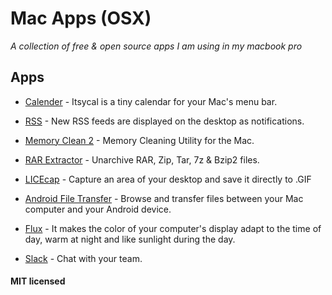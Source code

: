 # Mac Apps (OSX)

*A collection of free & open source apps I am using in my macbook pro*

## Apps

- [Calender](http://mowglii.com/itsycal) - Itsycal is a tiny calendar for your Mac's menu bar.

- [RSS](https://www.timschroeder.net/monotony/) - New RSS feeds are displayed on the desktop as notifications.

- [Memory Clean 2](https://fiplab.com/apps/memory-clean-for-mac) - Memory Cleaning Utility for the Mac.

- [RAR Extractor](https://itunes.apple.com/us/app/extractor-unarchive-rar-zip/id971826370?mt=12&ign-mpt=uo%3D4) - Unarchive RAR, Zip, Tar, 7z & Bzip2 files.

- [LICEcap](http://www.cockos.com/licecap/) - Capture an area of your desktop and save it directly to .GIF

- [Android File Transfer](https://www.android.com/filetransfer/) - Browse and transfer files between your Mac computer and your Android device.

- [Flux](https://justgetflux.com/) - It makes the color of your computer's display adapt to the time of day, warm at night and like sunlight during the day.

- [Slack](https://slack.com/downloads) - Chat with your team.


#### MIT licensed
